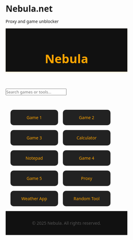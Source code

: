 # Nebula.net
Proxy and game unblocker
<!DOCTYPE html>
<html lang="en">
<head>
  <meta charset="UTF-8" />
  <meta name="viewport" content="width=device-width, initial-scale=1.0" />
  <title>Nebula</title>
  <style>
    * {
      margin: 0;
      padding: 0;
      box-sizing: border-box;
      font-family: 'Segoe UI', Tahoma, Geneva, Verdana, sans-serif;
    }

    body {
      background-color: #000;
      color: #ffa500;
      display: flex;
      flex-direction: column;
      align-items: center;
      min-height: 100vh;
    }

    header {
      width: 100%;
      padding: 1rem;
      background-color: #111;
      text-align: center;
      box-shadow: 0 2px 5px rgba(255, 165, 0, 0.2);
    }

    header h1 {
      color: #ffa500;
      font-size: 2.5rem;
    }

    .search-bar {
      margin: 2rem 0;
    }

    input[type="text"] {
      padding: 0.75rem;
      border: none;
      border-radius: 8px;
      width: 300px;
      font-size: 1rem;
    }

    .grid {
      display: grid;
      grid-template-columns: repeat(auto-fit, minmax(150px, 1fr));
      gap: 1rem;
      padding: 1rem;
      width: 90%;
      max-width: 1000px;
    }

    .tile {
      background-color: #222;
      border-radius: 10px;
      padding: 1rem;
      text-align: center;
      color: #ffa500;
      cursor: pointer;
      transition: transform 0.2s;
    }

    .tile:hover {
      transform: scale(1.05);
      background-color: #333;
    }

    footer {
      margin-top: auto;
      padding: 1rem;
      text-align: center;
      background-color: #111;
      color: #555;
    }
  </style>
</head>
<body>
  <header>
    <h1>Nebula</h1>
  </header>
  <div class="search-bar">
    <input type="text" placeholder="Search games or tools..." />
  </div>
  <div class="grid">
    <div class="tile">Game 1</div>
    <div class="tile">Game 2</div>
    <div class="tile">Game 3</div>
    <div class="tile">Calculator</div>
    <div class="tile">Notepad</div>
    <div class="tile">Game 4</div>
    <div class="tile">Game 5</div>
    <div class="tile">Proxy</div>
    <div class="tile">Weather App</div>
    <div class="tile">Random Tool</div>
  </div>
  <footer>
    <p>&copy; 2025 Nebula. All rights reserved.</p>
  </footer>
</body>
</html>
